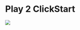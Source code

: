 # Play 2 ClickStart

<a 
href="https://grandcentral.cloudbees.com/?CB_clickstart=https://raw.github.com/benjaminsavoy/play2-hello/master/clickstart.json"><img 
src="https://s3.amazonaws.com/cloudbees-downloads/clickstart/clickstart-now.png"/></a>

